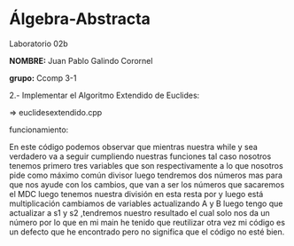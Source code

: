 # Álgebra-Abstracta
Laboratorio 02b

**NOMBRE:** Juan Pablo Galindo Corornel

**grupo:** Ccomp 3-1


 2.- Implementar el Algoritmo Extendido de Euclides:
 
 
  => euclidesextendido.cpp
  
  
  funcionamiento:
 
En este código podemos observar que mientras nuestra while y sea verdadero va a seguir cumpliendo nuestras funciones tal caso nosotros tenemos primero tres variables que son respectivamente a lo que nosotros pide como máximo común divisor luego tendremos dos números mas para que nos ayude con los cambios, que van a ser los números que sacaremos el MDC luego tenemos nuestra división en esta resta por y luego está multiplicación cambiamos de variables actualizando A y B luego tengo que actualizar a s1 y s2 ,tendremos nuestro resultado  el cual solo nos da un número por lo que en mi main he tenido que reutilizar otra vez mi código es un defecto que he encontrado pero no significa que el código no esté bien.
